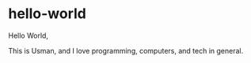 # hello-world

Hello World,

This is Usman, and I love programming, computers, and tech in general. 
